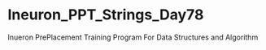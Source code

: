 # Ineuron_PPT_Strings_Day78
Inueron PrePlacement Training Program For Data Structures and Algorithm
